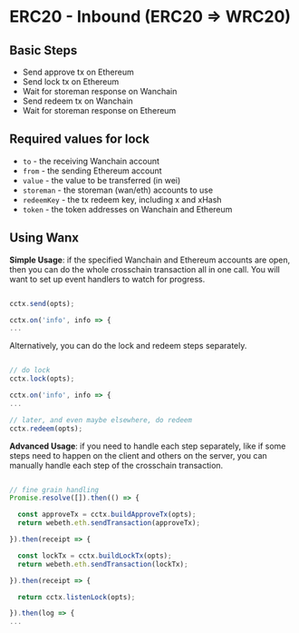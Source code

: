 # ERC20 - Inbound (ERC20 ⇒  WRC20)

## Basic Steps

- Send approve tx on Ethereum
- Send lock tx on Ethereum
- Wait for storeman response on Wanchain
- Send redeem tx on Wanchain
- Wait for storeman response on Ethereum

## Required values for lock

- `to` - the receiving Wanchain account
- `from` - the sending Ethereum account
- `value` - the value to be transferred (in wei)
- `storeman` - the storeman (wan/eth) accounts to use
- `redeemKey` - the tx redeem key, including x and xHash
- `token` - the token addresses on Wanchain and Ethereum

## Using Wanx

__Simple Usage__: if the specified Wanchain and Ethereum accounts are open,
then you can do the whole crosschain transaction all in one call. You will want
to set up event handlers to watch for progress.

```javascript

cctx.send(opts);

cctx.on('info', info => {
...

```

Alternatively, you can do the lock and redeem steps separately.

```javascript

// do lock
cctx.lock(opts);

cctx.on('info', info => {
...

// later, and even maybe elsewhere, do redeem
cctx.redeem(opts);

```

__Advanced Usage__: if you need to handle each step separately, like if some
steps need to happen on the client and others on the server, you can manually
handle each step of the crosschain transaction.

```javascript

// fine grain handling
Promise.resolve([]).then(() => {

  const approveTx = cctx.buildApproveTx(opts);
  return webeth.eth.sendTransaction(approveTx);

}).then(receipt => {

  const lockTx = cctx.buildLockTx(opts);
  return webeth.eth.sendTransaction(lockTx);

}).then(receipt => {

  return cctx.listenLock(opts);

}).then(log => {
...


```
